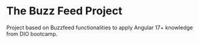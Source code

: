 # The Buzz Feed Project
 Project based on Buzzfeed functionalities to apply Angular 17+ knowledge from DIO bootcamp.
